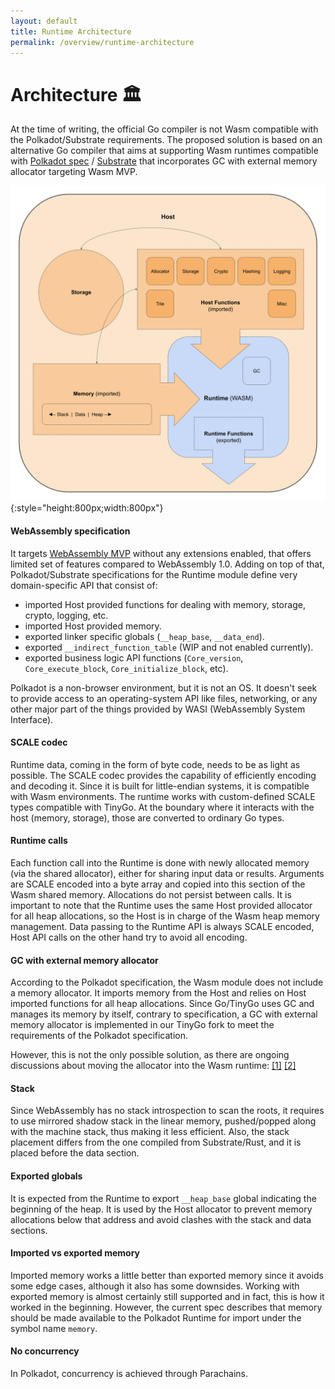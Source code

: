 ```yaml
---
layout: default
title: Runtime Architecture
permalink: /overview/runtime-architecture
---
```


# Architecture 🏛️

At the time of writing, the official Go compiler is not Wasm compatible with the Polkadot/Substrate requirements.
The proposed solution is based on an alternative Go compiler that aims at supporting Wasm runtimes compatible with
[Polkadot spec](https://spec.polkadot.network/id-polkadot-protocol) / [Substrate](https://docs.substrate.io/main-docs/)
that incorporates GC with external memory allocator targeting Wasm MVP.

![Host and Runtime interaction](../assets/images/overview/host-runtime-interaction.svg){:style="height:800px;width:800px"}

#### WebAssembly specification

It targets [WebAssembly MVP](https://github.com/WebAssembly/design/blob/main/MVP.md) without any
extensions enabled, that offers limited set of features compared to WebAssembly 1.0. Adding on top of that,
Polkadot/Substrate specifications for the Runtime module define very domain-specific API that consist of:

* imported Host provided functions for dealing with memory, storage, crypto, logging, etc.
* imported Host provided memory.
* exported linker specific globals (`__heap_base`, `__data_end`).
* exported `__indirect_function_table` (WIP and not enabled currently).
* exported business logic API functions (`Core_version`, `Core_execute_block`, `Core_initialize_block`, etc).

Polkadot is a non-browser environment, but it is not an OS. It doesn't seek to provide access to an operating-system API
like files, networking, or any other major part of the things provided by WASI (WebAssembly System Interface).

#### SCALE codec

Runtime data, coming in the form of byte code, needs to be as light as possible. The SCALE codec provides the capability
of efficiently encoding and decoding it. Since it is built for little-endian systems, it is compatible with Wasm
environments. The runtime works with custom-defined SCALE types compatible with TinyGo. At the boundary where it
interacts with the host (memory, storage), those are converted to ordinary Go types.

#### Runtime calls

Each function call into the Runtime is done with newly allocated memory (via the shared allocator), either for sharing
input data or results. Arguments are SCALE encoded into a byte array and copied into this section of the Wasm shared
memory. Allocations do not persist between calls. It is important to note that the Runtime uses the same Host provided
allocator for all heap allocations, so the Host is in charge of the Wasm heap memory management. Data passing to the
Runtime API is always SCALE encoded, Host API calls on the other hand try to avoid all encoding.

#### GC with external memory allocator

According to the Polkadot specification, the Wasm module does not include a memory allocator. It imports memory from the
Host and relies on Host imported functions for all heap allocations. Since Go/TinyGo uses GC and manages its memory by
itself, contrary to specification, a GC with external memory allocator is implemented in our TinyGo fork to meet the
requirements of the Polkadot specification.

However, this is not the only possible solution, as there are ongoing discussions about moving the allocator into
the Wasm runtime: 
[[1]](https://github.com/polkadot-fellows/RFCs/pull/61)
[[2]](https://github.com/polkadot-fellows/RFCs/pull/4) 

#### Stack

Since WebAssembly has no stack introspection to scan the roots, it requires to use mirrored shadow stack in the linear
memory, pushed/popped along with the machine stack, thus making it less efficient. Also, the stack placement differs
from the one compiled from Substrate/Rust, and it is placed before the data section.

#### Exported globals

It is expected from the Runtime to export `__heap_base` global indicating the beginning of the heap. It is used by the
Host allocator to prevent memory allocations below that address and avoid clashes with the stack and data sections.

#### Imported vs exported memory

Imported memory works a little better than exported memory since it avoids some edge cases, although it also has some
downsides. Working with exported memory is almost certainly still supported and in fact, this is how it worked in the
beginning. However, the current spec describes that memory should be made available to the Polkadot Runtime for import
under the symbol name `memory`.

#### No concurrency

In Polkadot, concurrency is achieved through Parachains.
